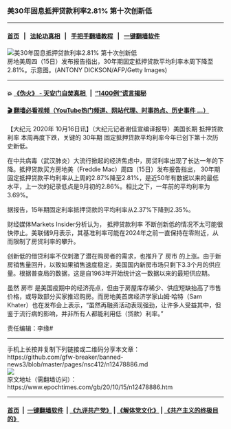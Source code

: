 ### 美30年固息抵押贷款利率2.81% 第十次创新低
------------------------

#### [首页](https://github.com/gfw-breaker/banned-news3/blob/master/README.md) &nbsp;&nbsp;|&nbsp;&nbsp; [法轮功真相](https://github.com/begood0513/basic/blob/master/README.md)  &nbsp;&nbsp;|&nbsp;&nbsp; [手把手翻墙教程](https://github.com/gfw-breaker/guides/wiki)  &nbsp;&nbsp;|&nbsp;&nbsp; [一键翻墙软件](https://github.com/gfw-breaker/nogfw/blob/master/README.md)  



<div><img alt="美30年固息抵押贷款利率2.81% 第十次创新低" class="attachment-djy_600_400 size-djy_600_400 wp-post-image" src="https://i.epochtimes.com/assets/uploads/2018/05/106c2501d981795b0d56d075b37ea54e-600x400.jpg"/>
<div class="caption">
 房地美周四（15日）发布报告指出，30年期固定抵押贷款平均利率本周下降至2.81%。示意图。(ANTONY DICKSON/AFP/Getty Images)
</div></div><hr/>

#### 💥 [《伪火》 - 天安门自焚真相 ](http://158.247.195.190:10000/videos/blog/weihuo.html)&nbsp; |&nbsp; [“1400例”谎言揭秘  ](http://158.247.195.190:10000/videos/blog/jiexi1400.html)

#### [ 🎬  翻墙必看视频（YouTube热门频道、网站代理、时事热点、历史事件 ...）](https://github.com/gfw-breaker/links/blob/master/banned.md)

<div><p>
 【大纪元
 <ok href="https://www.epochtimes.com/gb/tag/2020%E5%B9%B4.html">
  2020年
 </ok>
 10月16日讯】（大纪元记者谢佳宣编译报导）美国长期
 <ok href="https://www.epochtimes.com/gb/tag/%E6%8A%B5%E6%8A%BC%E8%B4%B7%E6%AC%BE%E5%88%A9%E7%8E%87.html">
  抵押贷款利率
 </ok>
 本周再度下跌，关键的
 <ok href="https://www.epochtimes.com/gb/tag/30%E5%B9%B4%E6%9C%9F.html">
  30年期
 </ok>
 固定抵押贷款平均利率今年已创下第十次历史新低。
</p>
<p>
 在中共病毒（武汉肺炎）大流行掀起的经济焦虑中，房贷利率出现了长达一年的下降。抵押贷款买方房地美（Freddie Mac）周四（15日）发布报告指出，
 <ok href="https://www.epochtimes.com/gb/tag/30%E5%B9%B4%E6%9C%9F.html">
  30年期
 </ok>
 固定抵押贷款平均利率从上周的2.87%降至2.81%，是近50年有数据以来的最低水平，上一次的纪录低点是9月初的2.86%。相比之下，一年前的平均利率为3.69%。
</p>
<p>
 据报告，15年期固定利率抵押贷款的平均利率从2.37%下降到2.35%。
</p>
<p>
 财经媒体Markets Insider分析认为，
 <ok href="https://www.epochtimes.com/gb/tag/%E6%8A%B5%E6%8A%BC%E8%B4%B7%E6%AC%BE%E5%88%A9%E7%8E%87.html">
  抵押贷款利率
 </ok>
 不断创新低的情况不太可能很快停止。美联储9月表示，其基准利率可能在2024年之前一直保持在零附近，从而限制了房贷利率的攀升。
</p>
<p>
 创新低的借贷利率不仅刺激了潜在购房者的需求，也推升了
 <ok href="https://www.epochtimes.com/gb/tag/%E6%88%BF%E5%B8%82.html">
  房市
 </ok>
 的上涨。由于新房销售量回升，以致如果销售速度稳定，美国国内新房市场只剩下3.3个月的供应量。根据普查局的数据，这是自1963年开始统计这一数据以来的最短供应期。
</p>
<p>
 虽然
 <ok href="https://www.epochtimes.com/gb/tag/%E6%88%BF%E5%B8%82.html">
  房市
 </ok>
 是美国疫期中的经济亮点，但由于房屋库存稀少、供应短缺抬高了市售价格，或导致部分买家推迟购房。而房地美首席经济学家山姆·哈特（Sam Khater）也在发布会上表示，“虽然再融资活动表现强劲，让许多人受益其中，但鉴于流行病的影响，并非所有人都能利用低（贷款）利率。”
</p>
<p>
 责任编辑：李缘#
</p>
</div>
<hr/>
手机上长按并复制下列链接或二维码分享本文章：<br/>
https://github.com/gfw-breaker/banned-news3/blob/master/pages/nsc412/n12478886.md <br/>
<a href='https://github.com/gfw-breaker/banned-news3/blob/master/pages/nsc412/n12478886.md'><img src='https://github.com/gfw-breaker/banned-news3/blob/master/pages/nsc412/n12478886.md.png'/></a> <br/>
原文地址（需翻墙访问）：https://www.epochtimes.com/gb/20/10/15/n12478886.htm


------------------------
#### [首页](https://github.com/gfw-breaker/banned-news3/blob/master/README.md) &nbsp;|&nbsp; [一键翻墙软件](https://github.com/gfw-breaker/nogfw/blob/master/README.md) &nbsp;| [《九评共产党》](https://github.com/gfw-breaker/9ping.md/blob/master/README.md#九评之一评共产党是什么) | [《解体党文化》](https://github.com/gfw-breaker/jtdwh.md/blob/master/README.md) | [《共产主义的终极目的》](https://github.com/gfw-breaker/gczydzjmd.md/blob/master/README.md)


<img src='http://gfw-breaker.win/banned-news3/pages/nsc412/n12478886.md' width='0px' height='0px'/>